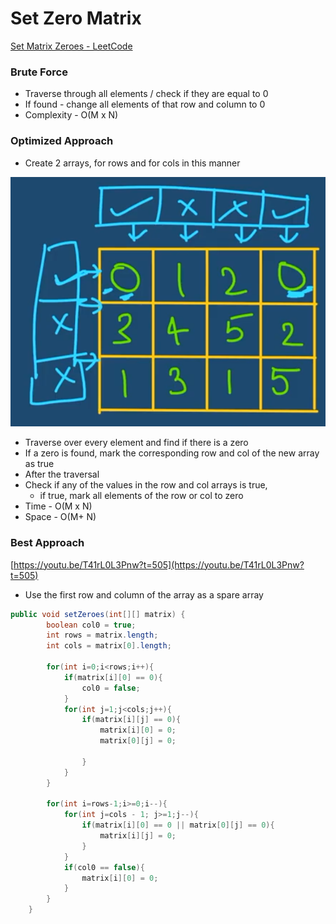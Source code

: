 # Set Zero Matrix

[Set Matrix Zeroes - LeetCode](https://leetcode.com/problems/set-matrix-zeroes/)

### Brute Force

- Traverse through all elements / check if they are equal to 0
- If found - change all elements of that row and column to 0
- Complexity - O(M x N)

### Optimized Approach

- Create 2 arrays, for rows and for cols in this manner

![Untitled](Set%20Zero%20Matrix%209a15f4e723464946845d71387ebf94f4/Untitled.png)

- Traverse over every element and find if there is a zero
- If a zero is found, mark the corresponding row and col of the new array as true
- After the traversal
- Check if any of the values in the row and col arrays is true,
    - if true, mark all elements of the row or col to zero
- Time - O(M x N)
- Space - O(M+ N)

### Best Approach

[https://youtu.be/T41rL0L3Pnw?t=505](https://youtu.be/T41rL0L3Pnw?t=505)

- Use the first row and column of the array as a spare array

```java
public void setZeroes(int[][] matrix) {
        boolean col0 = true;
        int rows = matrix.length;
        int cols = matrix[0].length;
        
        for(int i=0;i<rows;i++){
            if(matrix[i][0] == 0){
                col0 = false;
            }
            for(int j=1;j<cols;j++){
                if(matrix[i][j] == 0){
                    matrix[i][0] = 0;
                    matrix[0][j] = 0;
                    
                }
            }
        } 
        
        for(int i=rows-1;i>=0;i--){
            for(int j=cols - 1; j>=1;j--){
                if(matrix[i][0] == 0 || matrix[0][j] == 0){
                    matrix[i][j] = 0;
                }
            }
            if(col0 == false){
                matrix[i][0] = 0;
            }
        }
    }
```